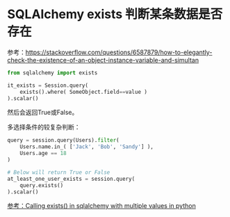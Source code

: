 # SQLAlchemy exists 判断某条数据是否存在

参考：https://stackoverflow.com/questions/6587879/how-to-elegantly-check-the-existence-of-an-object-instance-variable-and-simultan

```py
from sqlalchemy import exists

it_exists = Session.query(
    exists().where( SomeObject.field==value )
).scalar()
```

然后会返回True或False。


多选择条件的较复杂判断：
```py
query = session.query(Users).filter(
    Users.name.in_( ['Jack', 'Bob', 'Sandy'] ),
    Users.age == 18
)

# Below will return True or False
at_least_one_user_exists = session.query(
    query.exists()
).scalar()
```

[参考：Calling exists() in sqlalchemy with multiple values in python](https://stackoverflow.com/questions/39089153/calling-exists-in-sqlalchemy-with-multiple-values-in-python)